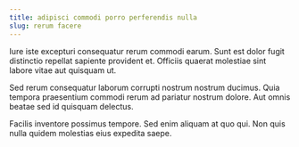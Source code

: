 ```yaml
---
title: adipisci commodi porro perferendis nulla
slug: rerum facere
---
```


Iure iste excepturi consequatur rerum commodi earum. Sunt est dolor fugit distinctio repellat sapiente provident et. Officiis quaerat molestiae sint labore vitae aut quisquam ut.

Sed rerum consequatur laborum corrupti nostrum nostrum ducimus. Quia tempora praesentium commodi rerum ad pariatur nostrum dolore. Aut omnis beatae sed id quisquam delectus.

Facilis inventore possimus tempore. Sed enim aliquam at quo qui. Non quis nulla quidem molestias eius expedita saepe.
